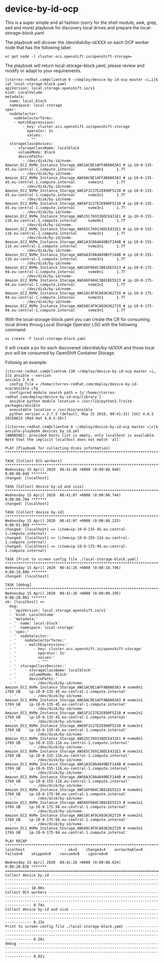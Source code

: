 # device-by-id-ocp
This is a super simple and all fashion (sorry for the shell module, awk, grep, sed and more) playbook for discovery local drives and prepare the local-storage-block.yaml

The playbook will dicover the /dev/disk/by-id/XXX on each OCP worker node that has the following label:

    oc get node -l cluster.ocs.openshift.io/openshift-storage=

The playbook will return local-storage-block.yaml, please review and modify or adapt to your requirements.

    [ctorres-redhat.com@clientvm 0 ~/deploy/device-by-id-ocp master ⭑|…1]$ cat local-storage-block.yaml
    apiVersion: local.storage.openshift.io/v1
    kind: LocalVolume
    metadata:
      name: local-block
      namespace: local-storage
    spec:
      nodeSelector:
        nodeSelectorTerms:
        - matchExpressions:
            - key: cluster.ocs.openshift.io/openshift-storage
              operator: In
              values:
              - ""
      storageClassDevices:
        - storageClassName: localblock
          volumeMode: Block
          devicePaths:
            - /dev/disk/by-id/nvme-Amazon_EC2_NVMe_Instance_Storage_AWS1AC0E1AFFAB8A03A3 # ip-10-0-135-45.eu-central-1.compute.internal 	 nvme0n1 	  1.7T
            - /dev/disk/by-id/nvme-Amazon_EC2_NVMe_Instance_Storage_AWS6AC0E1AFFAB8A03A3 # ip-10-0-135-45.eu-central-1.compute.internal 	 nvme1n1 	  1.7T
            - /dev/disk/by-id/nvme-Amazon_EC2_NVMe_Instance_Storage_AWS1F1C27E2E890F5210 # ip-10-0-135-45.eu-central-1.compute.internal 	 nvme2n1 	  1.7T
            - /dev/disk/by-id/nvme-Amazon_EC2_NVMe_Instance_Storage_AWS6F1C27E2E890F5210 # ip-10-0-135-45.eu-central-1.compute.internal 	 nvme3n1 	  1.7T
            - /dev/disk/by-id/nvme-Amazon_EC2_NVMe_Instance_Storage_AWS15C769136DCE431E1 # ip-10-0-155-116.eu-central-1.compute.internal 	 nvme0n1 	  1.7T
            - /dev/disk/by-id/nvme-Amazon_EC2_NVMe_Instance_Storage_AWS65C769136DCE431E1 # ip-10-0-155-116.eu-central-1.compute.internal 	 nvme1n1 	  1.7T
            - /dev/disk/by-id/nvme-Amazon_EC2_NVMe_Instance_Storage_AWS1A3C0A4A49BCF144B # ip-10-0-155-116.eu-central-1.compute.internal 	 nvme2n1 	  1.7T
            - /dev/disk/by-id/nvme-Amazon_EC2_NVMe_Instance_Storage_AWS6A3C0A4A49BCF144B # ip-10-0-155-116.eu-central-1.compute.internal 	 nvme3n1 	  1.7T
            - /dev/disk/by-id/nvme-Amazon_EC2_NVMe_Instance_Storage_AWS16F604C3B81EE5523 # ip-10-0-175-94.eu-central-1.compute.internal 	 nvme0n1 	  1.7T
            - /dev/disk/by-id/nvme-Amazon_EC2_NVMe_Instance_Storage_AWS66F604C3B81EE5523 # ip-10-0-175-94.eu-central-1.compute.internal 	 nvme1n1 	  1.7T
            - /dev/disk/by-id/nvme-Amazon_EC2_NVMe_Instance_Storage_AWS18C4F9CA036362729 # ip-10-0-175-94.eu-central-1.compute.internal 	 nvme2n1 	  1.7T
            - /dev/disk/by-id/nvme-Amazon_EC2_NVMe_Instance_Storage_AWS68C4F9CA036362729 # ip-10-0-175-94.eu-central-1.compute.internal 	 nvme3n1 	  1.7T

    
With the local-storage-block.yaml you can create the CR for consuming local drives throug Local Storage Operator LSO with the following command:

    oc create -f local-storage-block.yaml
    
It will create a pv for each discovered /dev/disk/by-id/XXX and those local pvs will be consumed by OpenShift Container Storage.

Followig an example:

    [ctorres-redhat.com@clientvm 130 ~/deploy/device-by-id-ocp master ⭑|…3]$ ansible --version
    ansible 2.9.6
      config file = /home/ctorres-redhat.com/deploy/device-by-id-ocp/ansible.cfg
      configured module search path = [u'/home/ctorres-redhat.com/deploy/device-by-id-ocp/library']
      ansible python module location = /usr/lib/python2.7/site-packages/ansible
      executable location = /usr/bin/ansible
      python version = 2.7.5 (default, May 31 2018, 09:41:32) [GCC 4.8.5 20150623 (Red Hat 4.8.5-28)]

    [[ctorres-redhat.com@clientvm 0 ~/deploy/device-by-id-ocp master ⭑|✔]$ ansible-playbook devices_by_id.yml
    [WARNING]: provided hosts list is empty, only localhost is available. Note that the implicit localhost does not match 'all'

    PLAY [Playbook for collecting disks information] ************************************************************************************************************************************************************************************

    TASK [Collect OCS workers] **********************************************************************************************************************************************************************************************************
    Wednesday 15 April 2020  00:41:06 +0000 (0:00:00.040)       0:00:00.040 *******
    changed: [localhost]

    TASK [Collect device by-id and size] ************************************************************************************************************************************************************************************************
    Wednesday 15 April 2020  00:41:07 +0000 (0:00:00.744)       0:00:00.784 *******
    changed: [localhost]

    TASK [Collect device by-id] *********************************************************************************************************************************************************************************************************
    Wednesday 15 April 2020  00:41:07 +0000 (0:00:00.225)       0:00:01.009 *******
    changed: [localhost] => (item=ip-10-0-135-45.eu-central-1.compute.internal)
    changed: [localhost] => (item=ip-10-0-155-116.eu-central-1.compute.internal)
    changed: [localhost] => (item=ip-10-0-175-94.eu-central-1.compute.internal)

    TASK [Print to screen config file ./local-storage-block.yaml] ***********************************************************************************************************************************************************************
    Wednesday 15 April 2020  00:41:26 +0000 (0:00:18.796)       0:00:19.806 *******
    changed: [localhost]

    TASK [debug] ************************************************************************************************************************************************************************************************************************
    Wednesday 15 April 2020  00:41:26 +0000 (0:00:00.195)       0:00:20.001 *******
    ok: [localhost] =>
      msg:
      - 'apiVersion: local.storage.openshift.io/v1'
      - 'kind: LocalVolume'
      - 'metadata:'
      - '  name: local-block'
      - '  namespace: local-storage'
      - 'spec:'
      - '  nodeSelector:'
      - '    nodeSelectorTerms:'
      - '    - matchExpressions:'
      - '        - key: cluster.ocs.openshift.io/openshift-storage'
      - '          operator: In'
      - '          values:'
      - '          - ""'
      - '  storageClassDevices:'
      - '    - storageClassName: localblock'
      - '      volumeMode: Block'
      - '      devicePaths:'
      - '        - /dev/disk/by-id/nvme-Amazon_EC2_NVMe_Instance_Storage_AWS1AC0E1AFFAB8A03A3 # nvme0n1    1769 GB    ip-10-0-135-45.eu-central-1.compute.internal'
      - '        - /dev/disk/by-id/nvme-Amazon_EC2_NVMe_Instance_Storage_AWS6AC0E1AFFAB8A03A3 # nvme1n1    1769 GB    ip-10-0-135-45.eu-central-1.compute.internal'
      - '        - /dev/disk/by-id/nvme-Amazon_EC2_NVMe_Instance_Storage_AWS1F1C27E2E890F5210 # nvme2n1    1769 GB    ip-10-0-135-45.eu-central-1.compute.internal'
      - '        - /dev/disk/by-id/nvme-Amazon_EC2_NVMe_Instance_Storage_AWS6F1C27E2E890F5210 # nvme3n1    1769 GB    ip-10-0-135-45.eu-central-1.compute.internal'
      - '        - /dev/disk/by-id/nvme-Amazon_EC2_NVMe_Instance_Storage_AWS15C769136DCE431E1 # nvme0n1    1769 GB    ip-10-0-155-116.eu-central-1.compute.internal'
      - '        - /dev/disk/by-id/nvme-Amazon_EC2_NVMe_Instance_Storage_AWS65C769136DCE431E1 # nvme1n1    1769 GB    ip-10-0-155-116.eu-central-1.compute.internal'
      - '        - /dev/disk/by-id/nvme-Amazon_EC2_NVMe_Instance_Storage_AWS1A3C0A4A49BCF144B # nvme2n1    1769 GB    ip-10-0-155-116.eu-central-1.compute.internal'
      - '        - /dev/disk/by-id/nvme-Amazon_EC2_NVMe_Instance_Storage_AWS6A3C0A4A49BCF144B # nvme3n1    1769 GB    ip-10-0-155-116.eu-central-1.compute.internal'
      - '        - /dev/disk/by-id/nvme-Amazon_EC2_NVMe_Instance_Storage_AWS16F604C3B81EE5523 # nvme0n1    1769 GB    ip-10-0-175-94.eu-central-1.compute.internal'
      - '        - /dev/disk/by-id/nvme-Amazon_EC2_NVMe_Instance_Storage_AWS66F604C3B81EE5523 # nvme1n1    1769 GB    ip-10-0-175-94.eu-central-1.compute.internal'
      - '        - /dev/disk/by-id/nvme-Amazon_EC2_NVMe_Instance_Storage_AWS18C4F9CA036362729 # nvme2n1    1769 GB    ip-10-0-175-94.eu-central-1.compute.internal'
      - '        - /dev/disk/by-id/nvme-Amazon_EC2_NVMe_Instance_Storage_AWS68C4F9CA036362729 # nvme3n1    1769 GB    ip-10-0-175-94.eu-central-1.compute.internal'

    PLAY RECAP **************************************************************************************************************************************************************************************************************************
    localhost                  : ok=5    changed=4    unreachable=0    failed=0    skipped=0    rescued=0    ignored=0

    Wednesday 15 April 2020  00:41:26 +0000 (0:00:00.024)       0:00:20.026 *******
    ===============================================================================
    Collect device by-id -------------------------------------------------------------------------------------------------------------------------------------------------------------------------------------------------------- 18.80s
    Collect OCS workers ---------------------------------------------------------------------------------------------------------------------------------------------------------------------------------------------------------- 0.74s
    Collect device by-id and size ------------------------------------------------------------------------------------------------------------------------------------------------------------------------------------------------ 0.23s
    Print to screen config file ./local-storage-block.yaml ----------------------------------------------------------------------------------------------------------------------------------------------------------------------- 0.20s
    debug ------------------------------------------------------------------------------------------------------------------------------------------------------------------------------------------------------------------------ 0.02s
